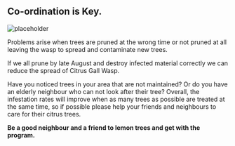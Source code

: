 ## Co-ordination is Key.

![placeholder](//lorempixel.com/400/300)

Problems arise when trees are pruned at the wrong time or not pruned at all leaving the wasp to spread and contaminate new trees.

If we all prune by late August and destroy infected material correctly we can reduce the spread of Citrus Gall Wasp.

Have you noticed trees in your area that are not maintained? Or do you have an elderly neighbour who can not look after their tree?  Overall, the infestation rates will improve when as many trees as possible are treated at the same time, so if possible please help your friends and neighbours to care for their citrus trees.

**Be a good neighbour and a friend to lemon trees and get with the program.**
